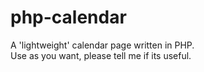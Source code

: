 # php-calendar

A 'lightweight' calendar page written in PHP.  
Use as you want, please tell me if its useful.
